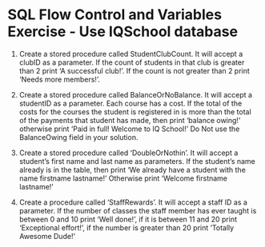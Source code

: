 # SQL Flow Control and Variables Exercise - Use IQSchool database

1. Create a stored procedure called StudentClubCount. It will accept a clubID as a parameter. If the count of students in that club is greater than 2 print ‘A successful club!’. If the count is not greater than 2 print ‘Needs more members!’.

2. Create a stored procedure called BalanceOrNoBalance. It will accept a studentID as a parameter. Each course has a cost. If the total of the costs for the courses the student is registered in is more than the total of the payments that student has made, then print ‘balance owing!’ otherwise print ‘Paid in full! Welcome to IQ School!’
Do Not use the BalanceOwing field in your solution. 

3. Create a stored procedure called ‘DoubleOrNothin’. It will accept a student’s first name and last name as parameters. If the student’s name already is in the table, then print ‘We already have a student with the name firstname lastname!’ Otherwise print ‘Welcome firstname lastname!’

4. Create a procedure called ‘StaffRewards’. It will accept a staff ID as a parameter. If the number of classes the staff member has ever taught is between 0 and 10 print ‘Well done!’, if it is between 11 and 20 print ‘Exceptional effort!’, if the number is greater than 20 print ‘Totally Awesome Dude!’
